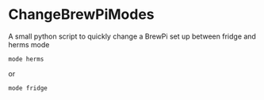 # ChangeBrewPiModes

A small python script to quickly change a BrewPi set up between fridge and herms mode

```
mode herms
```
or

```
mode fridge
```